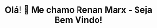 # <center> Olá! 👋 Me chamo Renan Marx - Seja Bem Vindo!</center>
<!--
**renanmarxx/renanmarxx** is a ✨ _special_ ✨ repository because its `README.md` (this file) appears on your GitHub profile.

Here are some ideas to get you started:

- 🔭 Atualmente trabalho na empresa [Distrito](https://distrito.me)
- 🌱 Estou estudando sobre Engenharia de Dados e Ciência de Dados
- 👯 I’m looking to collaborate on ...
- 🤔 I’m looking for help with ...
- 💬 Ask me about ...
- 📫 How to reach me: ...
- 😄 Pronomes: Ele/Dele
- ⚡ Fun fact: ...
-->
